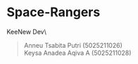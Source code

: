 # Space-Rangers

KeeNew Dev\
> Anneu Tsabita Putri (5025211026)\
> Keysa Anadea Aqiva A (5025211028)
